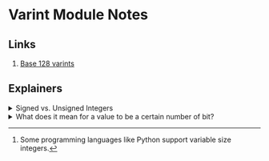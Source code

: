 # Varint Module Notes

## Links

1. [Base 128 varints](https://protobuf.dev/programming-guides/encoding/#varints)

## Explainers

<details>

<summary>Signed vs. Unsigned Integers</summary>

At a simplfied level, we can say that:

- unsigned integers contains the set of [natural numbers](https://en.wikipedia.org/wiki/Natural_number) ($\mathbb{N}$)
- signed integers contains the set of [integers](https://en.wikipedia.org/wiki/Integer) ($\mathbb{Z}$)

Because computers need to work with discrete chunks of data we need to usually[^1] deal with sized integers
so for example a 4-bit unsigned integer (not usually something that is supported) could represent any natural
number from [0, 15]. For example, you would have something like `0101` which would represent 5.

When dealing with *signed* integers, the most significant bit will either be a 0 for positive integers or 1 for
negative integers. So, again if we used a size of 4-bits we could represent any number from [-7, 7]. For example,
if you had something like `1001`, that would be equal to -1.

In real life, the above scheme for signed integers doesn't really work well since you can't use the same
adder circuitry for both unsigned and signed intgers, generally involving a simple gradeschool algorithm,
with carries.

The common scheme used is called [two's complement](https://en.wikipedia.org/wiki/Two%27s_complement) where the
most significant bit in a 4-bit unsigned integer actually corresponds to -8. This is less intuitive to humans
but is much more friendly for the machine. 

[^1]: Some programming languages like Python support variable size integers.

</details>

<details>

<summary>What does it mean for a value to be a certain number of bit?</summary>

- For a lot of higher-level languages like Python and JS, you don't have to think about the size of data types like integers
- In lower-level languages (C/C++, Rust, C#, Java, Go) you do need to think about this becuase of things like overflows/underflows, efficiency, etc.

Example:

Let's say we have a 4-bit integer (unsigned for simplicity) of `1111` (15 in decimal) and we added 1 to it
then we would have an overflow and the result would actually be `0000` (0 in decimal.

So, to make sure that we don't run into issue like this, we need to pick a size for our data that
gives us enough room necessary for our operations.

A real life example of a catastrophic error resulting from an overflow is the [Ariane flight V88](https://en.wikipedia.org/wiki/Ariane_flight_V88).

A more pervasive issue seen in the software engineering is Postgres uses a 32-bit index for the transactions table, so when companies
reach a point where they hit above roughly 4 billion transactions (technically $2^32$) the index overflows back to 0. If the team
hasn't cleaned up the old transactions then this becomes a problem.

</details>
